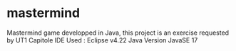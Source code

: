 # mastermind
Mastermind game developped in Java, this project is an exercise requested by UT1 Capitole 
IDE Used : Eclipse v4.22
Java Version JavaSE 17
